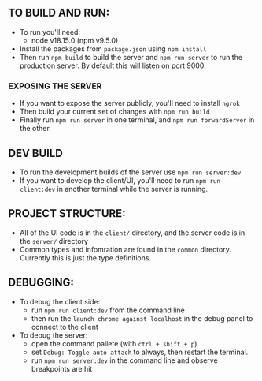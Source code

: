 ## TO BUILD AND RUN:
* To run you'll need:
    * node v18.15.0 (npm v9.5.0)
* Install the packages from `package.json` using `npm install`
* Then run `npm build` to build the server and `npm run server` to run the production server. By default this will listen on port 9000.

### EXPOSING THE SERVER
* If you want to expose the server publicly, you'll need to install `ngrok`
* Then build your current set of changes with `npm run build`
* Finally run `npm run server` in one terminal, and `npm run forwardServer` in the other.

## DEV BUILD
* To run the development builds of the server use `npm run server:dev`
* If you want to develop the client/UI, you'll need to run `npm run client:dev` in another terminal while the server is running.

## PROJECT STRUCTURE:
* All of the UI code is in the `client/` directory, and the server code is in the `server/` directory
* Common types and infomration are found in the `common` directory. Currently this is just the type definitions.


## DEBUGGING:
* To debug the client side: 
    * run `npm run client:dev` from the command line
    * then run the `launch chrome against localhost` in the debug panel to connect to the client
* To debug the server:
    * open the command pallete (with `ctrl + shift + p`)
    * set `Debug: Toggle auto-attach` to always, then restart the terminal. 
    * run `npm run server:dev` in the command line and observe breakpoints are hit